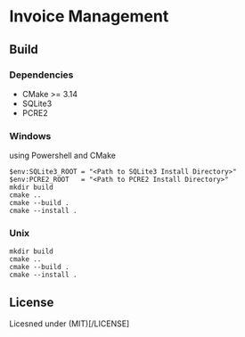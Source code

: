 # Invoice Management

## Build

### Dependencies

- CMake >= 3.14
- SQLite3
- PCRE2

### Windows

using Powershell and CMake

~~~
$env:SQLite3_ROOT = "<Path to SQLite3 Install Directory>"
$env:PCRE2_ROOT   = "<Path to PCRE2 Install Directory>"
mkdir build
cmake ..
cmake --build .
cmake --install .
~~~

### Unix

~~~
mkdir build
cmake ..
cmake --build .
cmake --install .
~~~

## License

Licesned under (MIT)[/LICENSE]